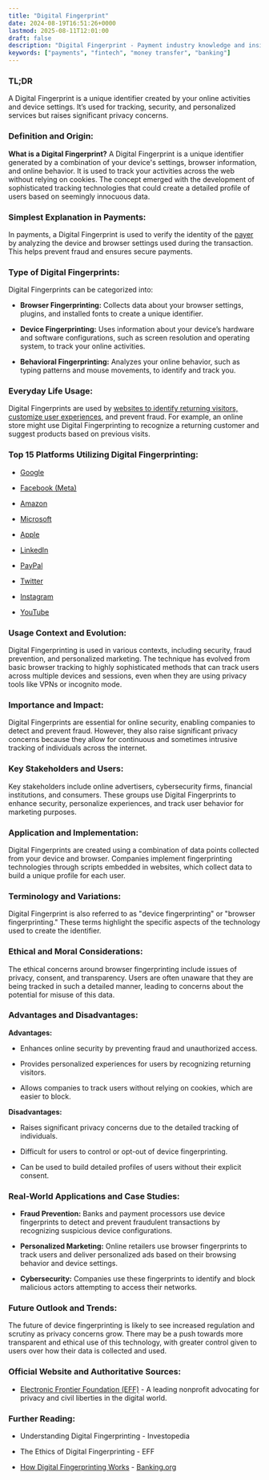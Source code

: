 ```yaml
---
title: "Digital Fingerprint"
date: 2024-08-19T16:51:26+0000
lastmod: 2025-08-11T12:01:00
draft: false
description: "Digital Fingerprint - Payment industry knowledge and insights"
keywords: ["payments", "fintech", "money transfer", "banking"]
---
```


### **TL;DR**

A Digital Fingerprint is a unique identifier created by your online activities and device settings. It’s used for tracking, security, and personalized services but raises significant privacy concerns.

### **Definition and Origin:**

**What is a Digital Fingerprint?** A Digital Fingerprint is a unique identifier generated by a combination of your device's settings, browser information, and online behavior. It is used to track your activities across the web without relying on cookies. The concept emerged with the development of sophisticated tracking technologies that could create a detailed profile of users based on seemingly innocuous data.

### **Simplest Explanation in Payments:**

In payments, a Digital Fingerprint is used to verify the identity of the [payer](https://faisalkhanllc.xyz/resources/payments-wiki/p/payer/) by analyzing the device and browser settings used during the transaction. This helps prevent fraud and ensures secure payments.

### **Type of Digital Fingerprints:**

Digital Fingerprints can be categorized into:

- **Browser Fingerprinting:** Collects data about your browser settings, plugins, and installed fonts to create a unique identifier.

- **Device Fingerprinting:** Uses information about your device’s hardware and software configurations, such as screen resolution and operating system, to track your online activities.

- **Behavioral Fingerprinting:** Analyzes your online behavior, such as typing patterns and mouse movements, to identify and track you.

### **Everyday Life Usage:**

Digital Fingerprints are used by [websites to identify returning visitors, customize user experiences](https://faisalkhan.com/learn/payments-wiki/digital-footprint/), and prevent fraud. For example, an online store might use Digital Fingerprinting to recognize a returning customer and suggest products based on previous visits.

### **Top 15 Platforms Utilizing Digital Fingerprinting:**

- [Google](https://www.google.com/) 

- [Facebook (Meta)](https://www.meta.com/) 

- [Amazon](https://www.amazon.com/)

- [Microsoft](https://www.microsoft.com/)

- [Apple](https://www.apple.com/)

- [LinkedIn](https://www.linkedin.com/)

- [PayPal](https://www.paypal.com/)

- [Twitter](https://www.twitter.com/)

- [Instagram](https://www.instagram.com/)

- [YouTube ](https://www.youtube.com/)

### **Usage Context and Evolution:**

Digital Fingerprinting is used in various contexts, including security, fraud prevention, and personalized marketing. The technique has evolved from basic browser tracking to highly sophisticated methods that can track users across multiple devices and sessions, even when they are using privacy tools like VPNs or incognito mode.

### **Importance and Impact:**

Digital Fingerprints are essential for online security, enabling companies to detect and prevent fraud. However, they also raise significant privacy concerns because they allow for continuous and sometimes intrusive tracking of individuals across the internet.

### **Key Stakeholders and Users:**

Key stakeholders include online advertisers, cybersecurity firms, financial institutions, and consumers. These groups use Digital Fingerprints to enhance security, personalize experiences, and track user behavior for marketing purposes.

### **Application and Implementation:**

Digital Fingerprints are created using a combination of data points collected from your device and browser. Companies implement fingerprinting technologies through scripts embedded in websites, which collect data to build a unique profile for each user.

### **Terminology and Variations:**

Digital Fingerprint is also referred to as "device fingerprinting" or "browser fingerprinting." These terms highlight the specific aspects of the technology used to create the identifier.

### **Ethical and Moral Considerations:**

The ethical concerns around browser fingerprinting include issues of privacy, consent, and transparency. Users are often unaware that they are being tracked in such a detailed manner, leading to concerns about the potential for misuse of this data.

### **Advantages and Disadvantages:**

**Advantages:**

- Enhances online security by preventing fraud and unauthorized access.

- Provides personalized experiences for users by recognizing returning visitors.

- Allows companies to track users without relying on cookies, which are easier to block.

**Disadvantages:**

- Raises significant privacy concerns due to the detailed tracking of individuals.

- Difficult for users to control or opt-out of device fingerprinting.

- Can be used to build detailed profiles of users without their explicit consent.

### **Real-World Applications and Case Studies:**

- **Fraud Prevention:** Banks and payment processors use device fingerprints to detect and prevent fraudulent transactions by recognizing suspicious device configurations.

- **Personalized Marketing:** Online retailers use browser fingerprints to track users and deliver personalized ads based on their browsing behavior and device settings.

- **Cybersecurity:** Companies use these fingerprints to identify and block malicious actors attempting to access their networks.

### **Future Outlook and Trends:**

The future of device fingerprinting is likely to see increased regulation and scrutiny as privacy concerns grow. There may be a push towards more transparent and ethical use of this technology, with greater control given to users over how their data is collected and used.

### **Official Website and Authoritative Sources:**

- [Electronic Frontier Foundation (EFF)](https://www.eff.org/) - A leading nonprofit advocating for privacy and civil liberties in the digital world.

### **Further Reading:**

- Understanding Digital Fingerprinting - Investopedia

- The Ethics of Digital Fingerprinting - EFF

- [How Digital Fingerprinting Works](https://www.banking.org/) - [Banking.org](http://Banking.org)